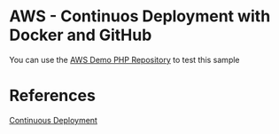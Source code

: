 # AWS - Continuos Deployment with Docker and GitHub

You can use the [AWS Demo PHP Repository](https://github.com/awslabs/ecs-demo-php-simple-app) to test this sample

# References
[Continuous Deployment](https://github.com/awslabs/ecs-refarch-continuous-deployment)
